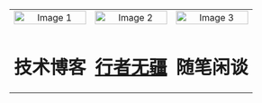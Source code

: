 [^_^]: 哈哈我是注释，不会在浏览器中显示。

<table style="width:100%; margin-left:auto; margin-right:auto; border-collapse: collapse; background-color: transparent;">
  <tr>
    <td style="text-align:center; vertical-align:middle;"><img src="/images/zhuye-2.jpg" alt="Image 1" style="width:100%;"></td>
    <td style="text-align:center; vertical-align:middle;"><img src="/images/zhuye-2.jpg" alt="Image 2" style="width:100%;"></td>
    <td style="text-align:center; vertical-align:middle;"><img src="/images/zhuye-2.jpg" alt="Image 3" style="width:100%;"></td>
  </tr>
  <tr>
    <td style="text-align:center; vertical-align:middle;"> <h1>技术博客</h1></td>
    <td style="text-align:center; vertical-align:middle;"> <h1><a href="/pages/xingzhewujiang.html">行者无疆</a></h1> </td>
    <td style="text-align:center; vertical-align:middle;"> <h1>随笔闲谈</h1></td>
  </tr>
</table>

